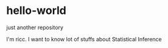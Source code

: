 # hello-world
just another repository

I'm ricc. I want to know lot of stuffs about Statistical Inference
